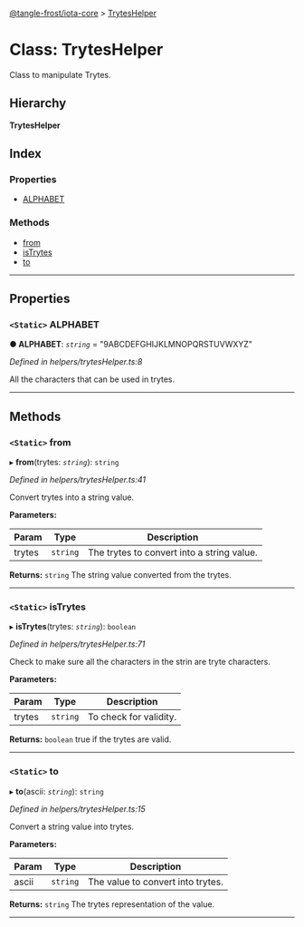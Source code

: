 [@tangle-frost/iota-core](../README.md) > [TrytesHelper](../classes/tryteshelper.md)

# Class: TrytesHelper

Class to manipulate Trytes.

## Hierarchy

**TrytesHelper**

## Index

### Properties

* [ALPHABET](tryteshelper.md#alphabet)

### Methods

* [from](tryteshelper.md#from)
* [isTrytes](tryteshelper.md#istrytes)
* [to](tryteshelper.md#to)

---

## Properties

<a id="alphabet"></a>

### `<Static>` ALPHABET

**● ALPHABET**: *`string`* = "9ABCDEFGHIJKLMNOPQRSTUVWXYZ"

*Defined in helpers/trytesHelper.ts:8*

All the characters that can be used in trytes.

___

## Methods

<a id="from"></a>

### `<Static>` from

▸ **from**(trytes: *`string`*): `string`

*Defined in helpers/trytesHelper.ts:41*

Convert trytes into a string value.

**Parameters:**

| Param | Type | Description |
| ------ | ------ | ------ |
| trytes | `string` |  The trytes to convert into a string value. |

**Returns:** `string`
The string value converted from the trytes.

___
<a id="istrytes"></a>

### `<Static>` isTrytes

▸ **isTrytes**(trytes: *`string`*): `boolean`

*Defined in helpers/trytesHelper.ts:71*

Check to make sure all the characters in the strin are tryte characters.

**Parameters:**

| Param | Type | Description |
| ------ | ------ | ------ |
| trytes | `string` |  To check for validity. |

**Returns:** `boolean`
true if the trytes are valid.

___
<a id="to"></a>

### `<Static>` to

▸ **to**(ascii: *`string`*): `string`

*Defined in helpers/trytesHelper.ts:15*

Convert a string value into trytes.

**Parameters:**

| Param | Type | Description |
| ------ | ------ | ------ |
| ascii | `string` |  The value to convert into trytes. |

**Returns:** `string`
The trytes representation of the value.

___

